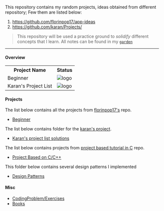 This repository contains my random projects, ideas obtained from different repository; Few them are listed below:
1. https://github.com/florinpop17/app-ideas
2. https://github.com/karan/Projects/

> This repository will be used a practice ground to *solidify* different concepts that I learn. All notes can be found in my [`garden`](https://github.com/kana800/garden)

---

#### Overview

<table align="center">
  <tr>
    <th>Project Name</th>
    <th>Status</th>
  </tr>
  <tr>
    <td>Beginner</td>
    <td> 
      <img src="https://img.shields.io/badge/-completed-success" alt="logo"> 
    </td>
  </tr>
  <tr>
    <td>Karan's Project List</td>
    <td> 
      <img src="https://img.shields.io/badge/-completed-success" alt="logo"> 
    </td>
  </tr>
</table> 

#### Projects 

The list below contains all the projects from [florinpop17's](https://github.com/florinpop17/app-ideas) repo.

- [Beginner](1-Beginner)

The list below contains folder for the [karan's project](https://github.com/karan/Projects/).

- [Karan's project list solutions](karanprojects)

The list below contains projects from [project based tutorial in C](https://github.com/rby90/Project-Based-Tutorials-in-C) repo.

- [Project Based on C/C++](projectC)

This folder below contains several design patterns I implemented

- [Design Patterns](designpatterns)

#### Misc

- [CodingProblem/Exercises](codingproblem)
- [Books](books)
